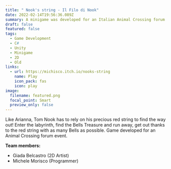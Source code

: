 ```yaml
---
title: " Nook's string - Il Filo di Nook"
date: 2022-02-14T19:56:36.089Z
summary: A minigame was developed for an Italian Animal Crossing forum event.
draft: false
featured: false
tags:
  - Game Development
  - C#
  - Unity
  - Minigame
  - 2D
  - Old
links:
  - url: https://michisco.itch.io/nooks-string
    name: Play
    icon_pack: fas
    icon: play
image:
  filename: featured.png
  focal_point: Smart
  preview_only: false
---
```

Like Arianna, Tom Nook has to rely on his precious red string to find the way out! Enter the labyrinth, find the Bells Treasure and run away, get out thanks to the red string with as many Bells as possible. Game developed for an Animal Crossing forum event.

**Team members:**

* Giada Belcastro (2D Artist)
* Michele Morisco (Programmer)